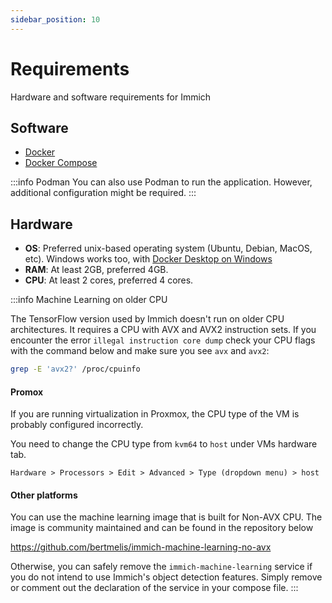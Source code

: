 ```yaml
---
sidebar_position: 10
---
```



# Requirements
Hardware and software requirements for Immich

## Software

- [Docker](https://docs.docker.com/get-docker/)
- [Docker Compose](https://docs.docker.com/compose/install/)

:::info Podman
You can also use Podman to run the application. However, additional configuration might be required.
:::

## Hardware

- **OS**: Preferred unix-based operating system (Ubuntu, Debian, MacOS, etc). Windows works too, with [Docker Desktop on Windows](https://docs.docker.com/desktop/install/windows-install/)
- **RAM**: At least 2GB, preferred 4GB.
- **CPU**: At least 2 cores, preferred 4 cores.

:::info Machine Learning on older CPU

The TensorFlow version used by Immich doesn't run on older CPU architectures. It requires a CPU with AVX and AVX2 instruction sets. If you encounter the error `illegal instruction core dump` check your CPU flags with the command below and make sure you see `avx` and `avx2`:

```bash
grep -E 'avx2?' /proc/cpuinfo
```

#### Promox

If you are running virtualization in Proxmox, the CPU type of the VM is probably configured incorrectly.

You need to change the CPU type from `kvm64` to `host` under VMs hardware tab.

`Hardware > Processors > Edit > Advanced > Type (dropdown menu) > host`

#### Other platforms

You can use the machine learning image that is built for Non-AVX CPU. The image is community maintained and can be found in the repository below

https://github.com/bertmelis/immich-machine-learning-no-avx

Otherwise, you can safely remove the `immich-machine-learning` service if you do not intend to use Immich's object detection features. Simply remove or comment out the declaration of the service in your compose file.
:::
